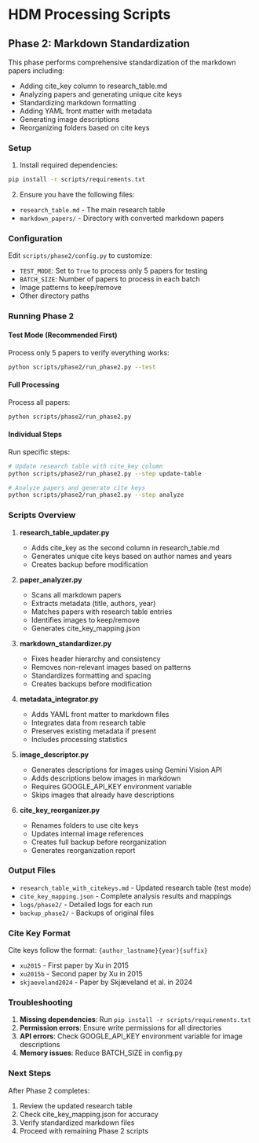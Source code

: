 # HDM Processing Scripts

## Phase 2: Markdown Standardization

This phase performs comprehensive standardization of the markdown papers including:
- Adding cite_key column to research_table.md
- Analyzing papers and generating unique cite keys
- Standardizing markdown formatting
- Adding YAML front matter with metadata
- Generating image descriptions
- Reorganizing folders based on cite keys

### Setup

1. Install required dependencies:
```bash
pip install -r scripts/requirements.txt
```

2. Ensure you have the following files:
- `research_table.md` - The main research table
- `markdown_papers/` - Directory with converted markdown papers

### Configuration

Edit `scripts/phase2/config.py` to customize:
- `TEST_MODE`: Set to `True` to process only 5 papers for testing
- `BATCH_SIZE`: Number of papers to process in each batch
- Image patterns to keep/remove
- Other directory paths

### Running Phase 2

#### Test Mode (Recommended First)
Process only 5 papers to verify everything works:
```bash
python scripts/phase2/run_phase2.py --test
```

#### Full Processing
Process all papers:
```bash
python scripts/phase2/run_phase2.py
```

#### Individual Steps
Run specific steps:
```bash
# Update research table with cite_key column
python scripts/phase2/run_phase2.py --step update-table

# Analyze papers and generate cite keys
python scripts/phase2/run_phase2.py --step analyze
```

### Scripts Overview

1. **research_table_updater.py**
   - Adds cite_key as the second column in research_table.md
   - Generates unique cite keys based on author names and years
   - Creates backup before modification

2. **paper_analyzer.py**
   - Scans all markdown papers
   - Extracts metadata (title, authors, year)
   - Matches papers with research table entries
   - Identifies images to keep/remove
   - Generates cite_key_mapping.json

3. **markdown_standardizer.py**
   - Fixes header hierarchy and consistency
   - Removes non-relevant images based on patterns
   - Standardizes formatting and spacing
   - Creates backups before modification

4. **metadata_integrator.py**
   - Adds YAML front matter to markdown files
   - Integrates data from research table
   - Preserves existing metadata if present
   - Includes processing statistics

5. **image_descriptor.py**
   - Generates descriptions for images using Gemini Vision API
   - Adds descriptions below images in markdown
   - Requires GOOGLE_API_KEY environment variable
   - Skips images that already have descriptions

6. **cite_key_reorganizer.py**
   - Renames folders to use cite keys
   - Updates internal image references
   - Creates full backup before reorganization
   - Generates reorganization report

### Output Files

- `research_table_with_citekeys.md` - Updated research table (test mode)
- `cite_key_mapping.json` - Complete analysis results and mappings
- `logs/phase2/` - Detailed logs for each run
- `backup_phase2/` - Backups of original files

### Cite Key Format

Cite keys follow the format: `{author_lastname}{year}{suffix}`
- `xu2015` - First paper by Xu in 2015
- `xu2015b` - Second paper by Xu in 2015
- `skjaeveland2024` - Paper by Skjæveland et al. in 2024

### Troubleshooting

1. **Missing dependencies**: Run `pip install -r scripts/requirements.txt`
2. **Permission errors**: Ensure write permissions for all directories
3. **API errors**: Check GOOGLE_API_KEY environment variable for image descriptions
4. **Memory issues**: Reduce BATCH_SIZE in config.py

### Next Steps

After Phase 2 completes:
1. Review the updated research table
2. Check cite_key_mapping.json for accuracy
3. Verify standardized markdown files
4. Proceed with remaining Phase 2 scripts